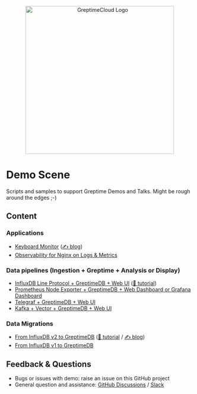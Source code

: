 <p align="center">
  <a href="http://console.greptime.cloud/">
  <picture>
    <source media="(prefers-color-scheme: light)" srcset="https://greptime.com/logo/icon/logo-cloud-routine-level.svg">
    <source media="(prefers-color-scheme: dark)" srcset="https://greptime.com/logo/icon/logo-cloud-light-level.svg">
    <img alt="GreptimeCloud Logo" src="placeholder" width="400px">
  </picture>
  </a>
</p>

# Demo Scene

Scripts and samples to support Greptime Demos and Talks. Might be rough around the edges ;-)

## Content

### Applications

* [Keyboard Monitor](keyboard-monitor) ([✍️ blog](https://greptime.com/blogs/2024-03-19-keyboard-monitoring))
* [Observability for Nginx on Logs & Metrics](nginx-log-metrics)

### Data pipelines (Ingestion + Greptime + Analysis or Display)

* [InfluxDB Line Protocol + GreptimeDB + Web UI](influxdb-lineprotocol) ([🎥 tutorial](https://www.youtube.com/watch?v=JZuq0inSO9Q))
* [Prometheus Node Exporter + GreptimeDB + Web Dashboard or Grafana Dashboard](node-exporter)
* [Telegraf + GreptimeDB + Web UI](telegraf-ingestion)
* [Kafka + Vector + GreptimeDB + Web UI](kafka-ingestion)

### Data Migrations

* [From InfluxDB v2 to GreptimeDB](influxdb-v2-to-greptime) ([🎥 tutorial](https://www.youtube.com/watch?v=jiwZoRMzYis) / [✍️ blog](https://greptime.com/blogs/2024-04-16-migrate-data-from-influxdbv2))
* [From InfluxDB v1 to GreptimeDB](influxdb-v1-to-greptime)

## Feedback & Questions

* Bugs or issues with demo: raise an issue on this GitHub project
* General question and assistance: [GitHub Discussions](https://github.com/orgs/GreptimeTeam/discussions) / [Slack](https://greptime.com/slack)
